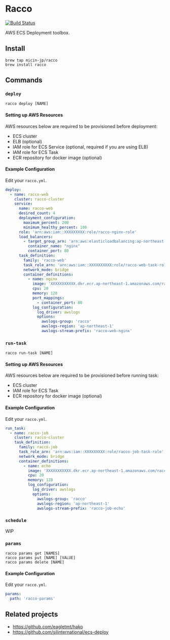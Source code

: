 
# Racco

[![Build Status](https://travis-ci.org/micin-jp/racco.svg?branch=master)](https://travis-ci.org/micin-jp/racco)

AWS ECS Deployment toolbox.

## Install

```
brew tap micin-jp/racco
brew install racco
```

## Commands

### `deploy`

```racco deploy [NAME]```

#### Setting up AWS Resources

AWS resources below are required to be provisioned before deployment:

- ECS cluster
- ELB (optional)
- IAM role for ECS Service (optional, required if you are using ELB)
- IAM role for ECS Task
- ECR repository for docker image (optional)

#### Example Configuration

Edit your `racco.yml`.

```yml:racco.yml
deploy:
  - name: racco-web
    cluster: racco-cluster
    service:
      name: racco-web
      desired_count: 4
      deployment_configuration:
        maximum_percent: 200
        minimum_healthy_percent: 100
      role: 'arn:aws:iam::XXXXXXXXX:role/racco-nginx-role'
      load_balancers:
        - target_group_arn: 'arn:aws:elasticloadbalancing:ap-northeast-1:XXXXXXXX:targetgroup/racco-web/XXXXXXXXXXX'
          container_name: "nginx"
          container_port: 80
      task_definition:
        family: 'racco-web'
        task_role_arn: 'arn:aws:iam::XXXXXXXXXX:role/racco-web-task-role'
        network_mode: bridge
        container_definitions:
          - name: nginx
            image: 'XXXXXXXXXXX.dkr.ecr.ap-northeast-1.amazonaws.com/racco/nginx:latest'
            cpu: 20
            memory: 128
            port_mappings:
              - container_port: 80
            log_configuration:
              log_driver: awslogs
              options:
                awslogs-group: 'racco'
                awslogs-region: 'ap-northeast-1'
                awslogs-stream-prefix: 'racco-web-nginx'
```

### `run-task`

```racco run-task [NAME]```

#### Setting up AWS Resources

AWS resources below are required to be provisioned before running task:

- ECS cluster
- IAM role for ECS Task
- ECR repository for docker image (optional)

#### Example Configuration

Edit your `racco.yml`.

```yml:racco.yml
run_task:
  - name: racco-job
    cluster: racco-cluster
    task_definition:
      family: racco-job
      task_role_arn: 'arn:aws:iam::XXXXXXXXX:role/racco-job-task-role'
      network_mode: bridge
      container_definitions:
        - name: echo
          image: 'XXXXXXXXXXX.dkr.ecr.ap-northeast-1.amazonaws.com/racco/echo:latest'
          cpu: 20
          memory: 128
          log_configuration:
            log_driver: awslogs
            options:
              awslogs-group: 'racco'
              awslogs-region: 'ap-northeast-1'
              awslogs-stream-prefix: 'racco-job-echo'
```

### `schedule`

WIP

### `params`

```
racco params get [NAMES]
racco params put [NAME] [VALUE]
racco params delete [NAME]
```

#### Example Configuration

Edit your `racco.yml`.

```yml:racco.yml
params:
  path: 'racco-params'
```



## Related projects

- https://github.com/eagletmt/hako
- https://github.com/silinternational/ecs-deploy

